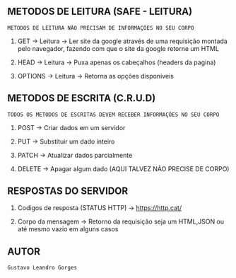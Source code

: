 ## METODOS DE LEITURA (SAFE - LEITURA)

    METODOS DE LEITURA NÃO PRECISAM DE INFORMAÇÕES NO SEU CORPO

1. GET -> Leitura -> Ler site da google através de uma requisição montada pelo navegador, fazendo com que o site da google retorne um HTML

2. HEAD -> Leitura -> Puxa apenas os cabeçalhos (headers da pagina)

3. OPTIONS -> Leitura -> Retorna as opções disponiveis

## METODOS DE ESCRITA (C.R.U.D)

    TODOS OS METODOS DE ESCRITAS DEVEM RECEBER INFORMAÇÕES NO SEU CORPO

1. POST -> Criar dados em um servidor

2. PUT -> Substituir um dado inteiro

3. PATCH -> Atualizar dados parcialmente

4. DELETE -> Apagar algum dado (AQUI TALVEZ NÃO PRECISE DE CORPO)

## RESPOSTAS DO SERVIDOR

1. Codigos de resposta (STATUS HTTP) -> https://http.cat/

2. Corpo da mensagem -> Retorno da requisição seja um HTML,JSON ou até mesmo vazio em alguns casos

## AUTOR

    Gustavo Leandro Gorges
